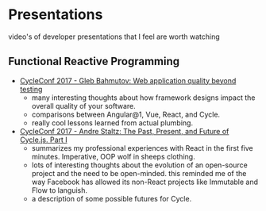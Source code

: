 # Presentations
video's of developer presentations that I feel are worth watching

## Functional Reactive Programming
- [CycleConf 2017 - Gleb Bahmutov: Web application quality beyond testing](https://vimeo.com/album/4578937/video/216829554)
  + many interesting thoughts about how framework designs impact the overall quality of your software.
  + comparisons between Angular@1, Vue, React, and Cycle.
  + really cool lessons learned from actual plumbing.
- [CycleConf 2017 - Andre Staltz: The Past, Present, and Future of Cycle.js. Part I](https://vimeo.com/album/4578937/video/216787869)
  + summarizes my professional experiences with React in the first five minutes. Imperative, OOP wolf in sheeps clothing.
  + lots of interesting thoughts about the evolution of an open-source project and the need to be open-minded. this reminded me of the way Facebook has allowed its non-React projects like Immutable and Flow to languish.
  + a description of some possible futures for Cycle.
